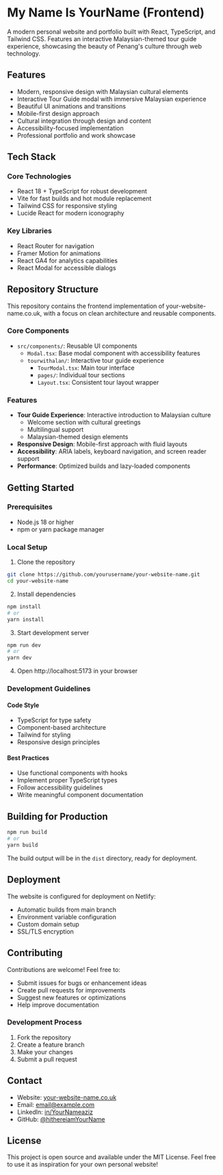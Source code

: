 # My Name Is YourName (Frontend)

A modern personal website and portfolio built with React, TypeScript, and Tailwind CSS. Features an interactive Malaysian-themed tour guide experience, showcasing the beauty of Penang's culture through web technology.

## Features

- Modern, responsive design with Malaysian cultural elements
- Interactive Tour Guide modal with immersive Malaysian experience
- Beautiful UI animations and transitions
- Mobile-first design approach
- Cultural integration through design and content
- Accessibility-focused implementation
- Professional portfolio and work showcase

## Tech Stack

### Core Technologies
- React 18 + TypeScript for robust development
- Vite for fast builds and hot module replacement
- Tailwind CSS for responsive styling
- Lucide React for modern iconography

### Key Libraries
- React Router for navigation
- Framer Motion for animations
- React GA4 for analytics capabilities
- React Modal for accessible dialogs

## Repository Structure

This repository contains the frontend implementation of your-website-name.co.uk, with a focus on clean architecture and reusable components.

### Core Components
- `src/components/`: Reusable UI components
  - `Modal.tsx`: Base modal component with accessibility features
  - `tourwithalan/`: Interactive tour guide experience
    - `TourModal.tsx`: Main tour interface
    - `pages/`: Individual tour sections
    - `Layout.tsx`: Consistent tour layout wrapper

### Features
- **Tour Guide Experience**: Interactive introduction to Malaysian culture
  - Welcome section with cultural greetings
  - Multilingual support
  - Malaysian-themed design elements
- **Responsive Design**: Mobile-first approach with fluid layouts
- **Accessibility**: ARIA labels, keyboard navigation, and screen reader support
- **Performance**: Optimized builds and lazy-loaded components

## Getting Started

### Prerequisites
- Node.js 18 or higher
- npm or yarn package manager

### Local Setup
1. Clone the repository
```bash
git clone https://github.com/yourusername/your-website-name.git
cd your-website-name
```

2. Install dependencies
```bash
npm install
# or
yarn install
```

3. Start development server
```bash
npm run dev
# or
yarn dev
```

4. Open http://localhost:5173 in your browser

### Development Guidelines

#### Code Style
- TypeScript for type safety
- Component-based architecture
- Tailwind for styling
- Responsive design principles

#### Best Practices
- Use functional components with hooks
- Implement proper TypeScript types
- Follow accessibility guidelines
- Write meaningful component documentation

## Building for Production

```bash
npm run build
# or
yarn build
```

The build output will be in the `dist` directory, ready for deployment.

## Deployment

The website is configured for deployment on Netlify:
- Automatic builds from main branch
- Environment variable configuration
- Custom domain setup
- SSL/TLS encryption

## Contributing

Contributions are welcome! Feel free to:
- Submit issues for bugs or enhancement ideas
- Create pull requests for improvements
- Suggest new features or optimizations
- Help improve documentation

### Development Process
1. Fork the repository
2. Create a feature branch
3. Make your changes
4. Submit a pull request

## Contact

- Website: [your-website-name.co.uk](https://your-website-name.co.uk)
- Email: email@example.com
- LinkedIn: [in/YourNameaziz](https://linkedin.com/in/YourNameaziz)
- GitHub: [@hithereiamYourName](https://github.com/hithereiamYourName)

## License

This project is open source and available under the MIT License. Feel free to use it as inspiration for your own personal website!

